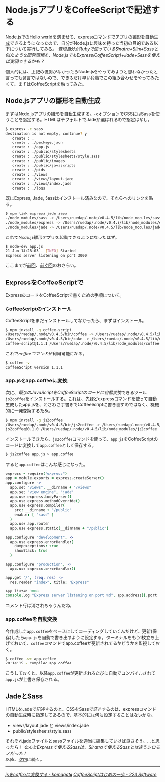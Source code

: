 # Node.jsアプリをCoffeeScriptで記述する

[Node.jsでのHello world](/2011/06/19/heroku-node-js-express-hello-world)を済ませて、[expressコマンドでアプリの雛形を自動生成](/2011/06/20/node-js-express-app-generate)できるようになったので、自分がNode.jsに興味を持った当初の目的である以下について実行してみる。 <i>普段自分がRubyで使っているSinatra+Slim+Sassと似たような開発環境を、Node.jsでも*Express(CoffeeScript)+Jade+Sass*を使えば実現できるかも？</i>

個人的には、上記の憶測がなかったらNode.jsをやってみようと思わなかったと言っても過言ではないので、できるだけ早い段階でこの組み合わせをやってみたくて、まずはCoffeeScriptを触ってみた。

<!-- READMORE -->


## Node.jsアプリの雛形を自動生成

まずはNode.jsアプリの雛形を自動生成する。`-c`オプションでCSSにはSassを使うことを指定する。HTMLはデフォルトでJadeが選ばれるので指定はなし。

~~~ sh
$ express -c sass
destination is not empty, continue? y
   create : .
   create : ./package.json
   create : ./app.js
   create : ./public/stylesheets
   create : ./public/stylesheets/style.sass
   create : ./public/images
   create : ./public/javascripts
   create : ./pids
   create : ./views
   create : ./views/layout.jade
   create : ./views/index.jade
   create : ./logs
~~~

既にExpress, Jade, Sassはインストール済みなので、それらへのリンクを貼る。

~~~ sh
$ npm link express jade sass
./node_modules/sass -> /Users/ruedap/.node/v0.4.5/lib/node_modules/sass
./node_modules/express -> /Users/ruedap/.node/v0.4.5/lib/node_modules/express
./node_modules/jade -> /Users/ruedap/.node/v0.4.5/lib/node_modules/jade
~~~

これでNode.js雛形アプリを起動できるようになったはず。

~~~ sh
$ node-dev app.js
21 Jun 18:28:03 - [INFO] Started
Express server listening on port 3000
~~~

ここまでが[前回](/2011/06/20/node-js-express-app-generate)、[前々回](/2011/06/19/heroku-node-js-express-hello-world)のおさらい。


## ExpressをCoffeeScriptで

ExpressのコードをCoffeeScriptで書くための手順について。


### CoffeeScriptのインストール

CoffeeScriptをまだインストールしてなかったら、まずはインストール。

~~~ sh
$ npm install -g coffee-script
/Users/ruedap/.node/v0.4.5/bin/coffee -> /Users/ruedap/.node/v0.4.5/lib/node_modules/coffee-script/bin/coffee
/Users/ruedap/.node/v0.4.5/bin/cake -> /Users/ruedap/.node/v0.4.5/lib/node_modules/coffee-script/bin/cake
coffee-script@1.1.1 /Users/ruedap/.node/v0.4.5/lib/node_modules/coffee-script 
~~~

これで*coffeeコマンド*が利用可能になる。

~~~ sh
$ coffee -v
CoffeeScript version 1.1.1
~~~


### app.jsをapp.coffeeに変換

次に、*既存のJavaScriptをCoffeeScriptのコードに自動変換*できるツール`js2coffee`をインストールする。これは、先ほどexpressコマンドを使って自動生成したapp.jsを、わざわざ手書きでCoffeeScriptに書き直すのではなく、機械的に一発変換するため。

~~~ sh
$ npm install -g js2coffee
/Users/ruedap/.node/v0.4.5/bin/js2coffee -> /Users/ruedap/.node/v0.4.5/lib/node_modules/js2coffee/bin/js2coffee
js2coffee@0.1.0 /Users/ruedap/.node/v0.4.5/lib/node_modules/js2coffee 
~~~

インストールできたら、`js2coffee`コマンドを使って、`app.js`をCoffeeScriptのコードに変換して`app.coffee`として保存する。

~~~ sh
$ js2coffee app.js > app.coffee
~~~

すると`app.coffee`はこんな感じになった。

~~~ coffeescript
express = require("express")
app = module.exports = express.createServer()
app.configure ->
  app.set "views", __dirname + "/views"
  app.set "view engine", "jade"
  app.use express.bodyParser()
  app.use express.methodOverride()
  app.use express.compiler(
    src: __dirname + "/public"
    enable: [ "sass" ]
  )
  app.use app.router
  app.use express.static(__dirname + "/public")

app.configure "development", ->
  app.use express.errorHandler(
    dumpExceptions: true
    showStack: true
  )

app.configure "production", ->
  app.use express.errorHandler()

app.get "/", (req, res) ->
  res.render "index", title: "Express"

app.listen 3000
console.log "Express server listening on port %d", app.address().port
~~~


コメント行は消されちゃうんだね。


### app.coffeeを自動変換

今作成した`app.coffee`をベースにしてコーディングしていくんだけど、更新(保存)したら`app.js`を自動で書き出すように設定する。ターミナルをもう1枚立ち上げておいて、`coffee`コマンドでapp.coffeeが更新されてるかどうかを監視しておく。

~~~ sh
$ coffee -wc app.coffee
20:14:15 - compiled app.coffee
~~~

こうしておくと、以降`app.coffee`が更新されるたびに自動でコンパイルされて`app.js`が上書き保存される。


## JadeとSass

HTMLをJadeで記述するのと、CSSをSassで記述するのは、expressコマンドの自動生成時に指定してあるので、基本的には何も設定することはないかな。

- views/layout.jade と views/index.jade
- public/stylesheets/style.sass

それぞれjadeファイルとsassファイルを適当に編集していけば良さそう。…と思ったら！ *なんとExpressで使えるSassは、Sinatraで使えるSassとは違うシロモノだった！*  
以降、[次回](/2011/06/22/node-js-express-app-css-template-stylus)に続く。

---

<cite>[jsをcoffeeに変換する - komagata](http://docs.komagata.org/4808)</cite>
<cite>[CoffeeScriptはじめの一歩 - 223 Software](http://www.223soft.net/37)</cite>
